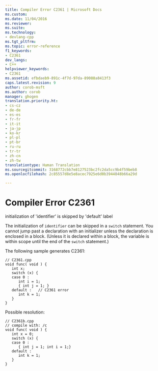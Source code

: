 ```yaml
---
title: Compiler Error C2361 | Microsoft Docs
ms.custom: 
ms.date: 11/04/2016
ms.reviewer: 
ms.suite: 
ms.technology:
- devlang-cpp
ms.tgt_pltfrm: 
ms.topic: error-reference
f1_keywords:
- C2361
dev_langs:
- C++
helpviewer_keywords:
- C2361
ms.assetid: efbdaeb9-891c-4f7d-97da-89088a8413f3
caps.latest.revision: 9
author: corob-msft
ms.author: corob
manager: ghogen
translation.priority.ht:
- cs-cz
- de-de
- es-es
- fr-fr
- it-it
- ja-jp
- ko-kr
- pl-pl
- pt-br
- ru-ru
- tr-tr
- zh-cn
- zh-tw
translationtype: Human Translation
ms.sourcegitcommit: 3168772cbb7e8127523bc2fc2da5cc9b4f59beb8
ms.openlocfilehash: 2c85557d8e5e8acec7925e6d0b3944848b66a29d

---
```

# Compiler Error C2361
initialization of 'identifier' is skipped by 'default' label  
  
 The initialization of `identifier` can be skipped in a `switch` statement. You cannot jump past a declaration with an initializer unless the declaration is enclosed in a block. (Unless it is declared within a block, the variable is within scope until the end of the `switch` statement.)  
  
 The following sample generates C2361:  
  
```  
// C2361.cpp  
void func( void ) {  
   int x;  
   switch (x) {  
   case 0 :  
      int i = 1;  
      { int j = 1; }  
   default :   // C2361 error  
      int k = 1;  
   }  
}  
```  
  
 Possible resolution:  
  
```  
// C2361b.cpp  
// compile with: /c  
void func( void ) {  
   int x = 0;  
   switch (x) {  
   case 0 :  
      { int j = 1; int i = 1;}  
   default :  
      int k = 1;  
   }  
}  
```


<!--HONumber=Jan17_HO2-->


